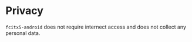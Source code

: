 # Privacy

`fcitx5-android` does not require internect access and does not collect any personal data.
